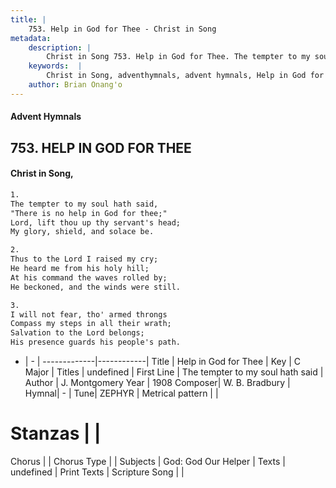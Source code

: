 ```yaml
---
title: |
    753. Help in God for Thee - Christ in Song
metadata:
    description: |
        Christ in Song 753. Help in God for Thee. The tempter to my soul hath said,  "There is no help in God for thee;" Lord, lift thou up thy servant's head; My glory, shield, and solace be.
    keywords:  |
        Christ in Song, adventhymnals, advent hymnals, Help in God for Thee, The tempter to my soul hath said. 
    author: Brian Onang'o
---
```


#### Advent Hymnals
## 753. HELP IN GOD FOR THEE
####  Christ in Song,

```txt
1.
The tempter to my soul hath said, 
"There is no help in God for thee;"
Lord, lift thou up thy servant's head;
My glory, shield, and solace be.

2.
Thus to the Lord I raised my cry;
He heard me from his holy hill;
At his command the waves rolled by;
He beckoned, and the winds were still.

3.
I will not fear, tho' armed throngs
Compass my steps in all their wrath;
Salvation to the Lord belongs;
His presence guards his people's path.

```

- |   -  |
-------------|------------|
Title | Help in God for Thee |
Key | C Major |
Titles | undefined |
First Line | The tempter to my soul hath said |
Author | J. Montgomery
Year | 1908
Composer| W. B. Bradbury |
Hymnal|  - |
Tune| ZEPHYR |
Metrical pattern | |
# Stanzas |  |
Chorus |  |
Chorus Type |  |
Subjects | God: God Our Helper |
Texts | undefined |
Print Texts | 
Scripture Song |  |
    
